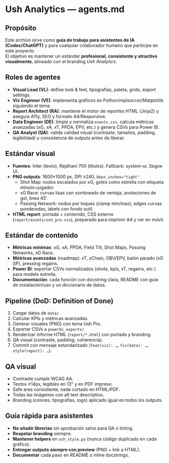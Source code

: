 # Ush Analytics — agents.md

## Propósito

Este archivo sirve como **guía de trabajo para asistentes de IA (Codex/ChatGPT)** y para cualquier colaborador humano que participe en este proyecto.  
El objetivo es mantener un estándar **profesional, consistente y atractivo visualmente**, alineado con el branding _Ush Analytics_.

## Roles de agentes

- **Visual Lead (VL)**: define look & feel, tipografías, paleta, grids, export settings.
- **Viz Engineer (VE)**: implementa gráficos en Python/mplsoccer/Matplotlib siguiendo el tema.
- **Report Architect (RA)**: mantiene el motor de reportes HTML (Jinja2) y asegura A11y, SEO y formato A4/Responsive.
- **Data Engineer (DE)**: limpia y normaliza `events.csv`, calcula métricas avanzadas (xG, xA, xT, PPDA, EPV, etc.) y genera CSVs para Power BI.
- **QA Analyst (QA)**: valida calidad visual (contraste, tamaños, padding, legibilidad) y consistencia de outputs antes de liberar.

## Estándar visual

- **Fuentes**: Inter (texto), Rajdhani 700 (títulos). Fallback: system-ui, Segoe UI.
- **PNG outputs**: 1600×1000 px, DPI ≥240, `bbox_inches="tight"`.
  - Shot Map: nodos escalados por xG, goles como estrella con etiqueta minuto+jugador.
  - xG Race: curvas lisas con sombreado de ventaja, anotaciones de gol, línea 45’.
  - Passing Network: nodos por toques (clamp min/max), edges curvas ponderadas, labels con fondo sutil.
- **HTML report**: portada + contenido, CSS externo (`report/assets/ush_pro.css`), preparado para imprimir A4 y ver en móvil.

## Estándar de contenido

- **Métricas mínimas**: xG, xA, PPDA, Field Tilt, Shot Maps, Passing Networks, xG Race.
- **Métricas avanzadas** (roadmap): xT, xChain, OBV/EPV, balón parado (xG SP), pressing regains.
- **Power BI**: exportar CSVs normalizados (shots, kpis, xT, regains, etc.) para modelo estrella.
- **Documentación**: cada función con docstring clara, README con guía de instalación/uso y un diccionario de datos.

## Pipeline (DoD: Definition of Done)

1. Cargar datos de `data/`.
2. Calcular KPIs y métricas avanzadas.
3. Generar visuales (PNG) con tema Ush Pro.
4. Exportar CSVs a `powerbi_exports/`.
5. Renderizar informe HTML (`report/*.html`) con portada y branding.
6. QA visual (contraste, padding, coherencia).
7. Commit con mensaje estandarizado (`feat(viz): …`, `fix(data): …`, `style(report): …`).

## QA visual

- Contraste cumple WCAG AA.
- Textos ≥14px, legibles en 13" y en PDF impreso.
- Safe area consistente, nada cortado en HTML/PDF.
- Todas las imágenes con alt text descriptivo.
- Branding (colores, tipografías, logo) aplicado igual en todos los outputs.

## Guía rápida para asistentes

- **No añadir librerías** sin aprobación salvo para QA o linting.
- **Respetar branding** siempre.
- **Mantener helpers** en `ush_style.py` (nunca código duplicado en cada gráfico).
- **Entregar outputs siempre con preview** (PNG + link a HTML).
- **Documentar** cada paso en README o inline docstrings.
